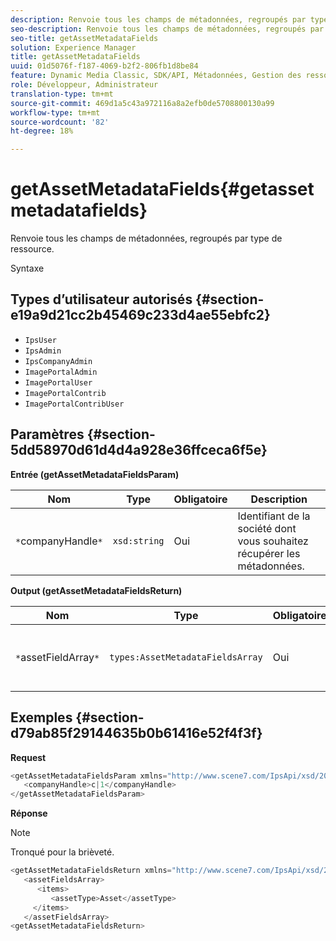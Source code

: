 ```yaml
---
description: Renvoie tous les champs de métadonnées, regroupés par type de ressource.
seo-description: Renvoie tous les champs de métadonnées, regroupés par type de ressource.
seo-title: getAssetMetadataFields
solution: Experience Manager
title: getAssetMetadataFields
uuid: 01d5076f-f187-4069-b2f2-806fb1d8be84
feature: Dynamic Media Classic, SDK/API, Métadonnées, Gestion des ressources
role: Développeur, Administrateur
translation-type: tm+mt
source-git-commit: 469d1a5c43a972116a8a2efb0de5708800130a99
workflow-type: tm+mt
source-wordcount: '82'
ht-degree: 18%

---
```



# getAssetMetadataFields{#getassetmetadatafields}

Renvoie tous les champs de métadonnées, regroupés par type de ressource.

Syntaxe

## Types d’utilisateur autorisés {#section-e19a9d21cc2b45469c233d4ae55ebfc2}

* `IpsUser`
* `IpsAdmin`
* `IpsCompanyAdmin`
* `ImagePortalAdmin`
* `ImagePortalUser`
* `ImagePortalContrib`
* `ImagePortalContribUser`

## Paramètres {#section-5dd58970d61d4d4a928e36ffceca6f5e}

**Entrée (getAssetMetadataFieldsParam)**

| Nom | Type | Obligatoire | Description |
|---|---|---|---|
| `*`companyHandle`*` | `xsd:string` | Oui | Identifiant de la société dont vous souhaitez récupérer les métadonnées. |

**Output (getAssetMetadataFieldsReturn)**

| Nom | Type | Obligatoire | Description |
|---|---|---|---|
| `*`assetFieldArray`*` | `types:AssetMetadataFieldsArray` | Oui | Tableau des champs de métadonnées, par type de ressource. |

## Exemples {#section-d79ab85f29144635b0b61416e52f4f3f}

**Request**

```java
<getAssetMetadataFieldsParam xmlns="http://www.scene7.com/IpsApi/xsd/2009-07-31">
   <companyHandle>c|1</companyHandle>
</getAssetMetadataFieldsParam>
```

**Réponse**

>[!NOTE]
>
>Tronqué pour la brièveté.

```java
<getAssetMetadataFieldsReturn xmlns="http://www.scene7.com/IpsApi/xsd/2009-07-31">
   <assetFieldsArray>
      <items>
         <assetType>Asset</assetType>
     </items>
   </assetFieldsArray>
<getAssetMetadataFieldsReturn>
```

